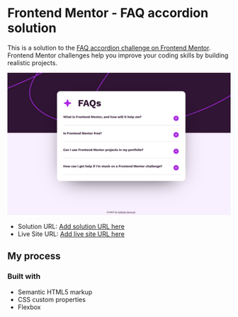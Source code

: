 # Frontend Mentor - FAQ accordion solution

This is a solution to the [FAQ accordion challenge on Frontend Mentor](https://www.frontendmentor.io/challenges/faq-accordion-wyfFdeBwBz). Frontend Mentor challenges help you improve your coding skills by building realistic projects. 

![](./faq.jpg)


- Solution URL: [Add solution URL here](https://github.com/samuel-faith/faq-accordion-main)
- Live Site URL: [Add live site URL here](https://samuel-faith.github.io/faq-accordion-main/)

## My process

### Built with

- Semantic HTML5 markup
- CSS custom properties
- Flexbox
